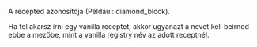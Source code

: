 A recepted azonosítója (Például: diamond_block).

Ha fel akarsz írni egy vanilla receptet, akkor ugyanazt a nevet kell beírnod ebbe a mezőbe, mint a vanilla registry név az adott receptnél.